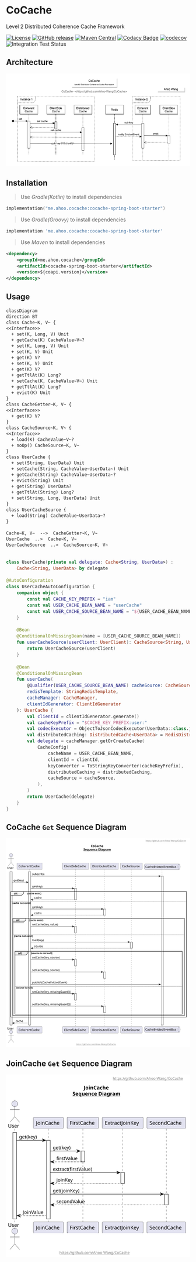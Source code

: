 # CoCache
Level 2 Distributed Coherence Cache Framework

[![License](https://img.shields.io/badge/license-Apache%202-4EB1BA.svg)](https://www.apache.org/licenses/LICENSE-2.0.html)
[![GitHub release](https://img.shields.io/github/release/Ahoo-Wang/CoCache.svg)](https://github.com/Ahoo-Wang/CoCache/releases)
[![Maven Central](https://maven-badges.herokuapp.com/maven-central/me.ahoo.cocache/cocache-core/badge.svg)](https://maven-badges.herokuapp.com/maven-central/me.ahoo.cocache/cocache-core)
[![Codacy Badge](https://app.codacy.com/project/badge/Grade/a2f3fd9b1e564fa3a3b558d1dfaf2a34)](https://www.codacy.com/gh/Ahoo-Wang/CoCache/dashboard?utm_source=github.com&amp;utm_medium=referral&amp;utm_content=Ahoo-Wang/CoCache&amp;utm_campaign=Badge_Grade)
[![codecov](https://codecov.io/gh/Ahoo-Wang/CoCache/branch/main/graph/badge.svg?token=NlFI44RCS4)](https://codecov.io/gh/Ahoo-Wang/CoCache)
![Integration Test Status](https://github.com/Ahoo-Wang/CoCache/actions/workflows/integration-test.yml/badge.svg)

## Architecture

<p align="center" style="text-align:center">
  <img src="document/Architecture.png" alt="Architecture"/>
</p>

## Installation

> Use *Gradle(Kotlin)* to install dependencies

```kotlin
implementation("me.ahoo.cocache:cocache-spring-boot-starter")
```

> Use *Gradle(Groovy)* to install dependencies

```groovy
implementation 'me.ahoo.cocache:cocache-spring-boot-starter'
```

> Use *Maven* to install dependencies

```xml
<dependency>
    <groupId>me.ahoo.cocache</groupId>
    <artifactId>cocache-spring-boot-starter</artifactId>
    <version>${coapi.version}</version>
</dependency>
```

## Usage

```mermaid
classDiagram
direction BT
class Cache~K, V~ {
<<Interface>>
  + set(K, Long, V) Unit
  + getCache(K) CacheValue~V~?
  + set(K, Long, V) Unit
  + set(K, V) Unit
  + get(K) V?
  + set(K, V) Unit
  + get(K) V?
  + getTtlAt(K) Long?
  + setCache(K, CacheValue~V~) Unit
  + getTtlAt(K) Long?
  + evict(K) Unit
}
class CacheGetter~K, V~ {
<<Interface>>
  + get(K) V?
}
class CacheSource~K, V~ {
<<Interface>>
  + load(K) CacheValue~V~?
  + noOp() CacheSource~K, V~
}
class UserCache {
  + set(String, UserData) Unit
  + setCache(String, CacheValue~UserData~) Unit
  + getCache(String) CacheValue~UserData~?
  + evict(String) Unit
  + get(String) UserData?
  + getTtlAt(String) Long?
  + set(String, Long, UserData) Unit
}
class UserCacheSource {
  + load(String) CacheValue~UserData~?
}

Cache~K, V~  -->  CacheGetter~K, V~ 
UserCache  ..>  Cache~K, V~ 
UserCacheSource  ..>  CacheSource~K, V~ 
```

```kotlin

class UserCache(private val delegate: Cache<String, UserData>) :
    Cache<String, UserData> by delegate

@AutoConfiguration
class UserCacheAutoConfiguration {
    companion object {
        const val CACHE_KEY_PREFIX = "iam"
        const val USER_CACHE_BEAN_NAME = "userCache"
        const val USER_CACHE_SOURCE_BEAN_NAME = "${USER_CACHE_BEAN_NAME}Source"
    }

    @Bean
    @ConditionalOnMissingBean(name = [USER_CACHE_SOURCE_BEAN_NAME])
    fun userCacheSource(userClient: UserClient): CacheSource<String, UserData> {
        return UserCacheSource(userClient)
    }

    @Bean
    @ConditionalOnMissingBean
    fun userCache(
        @Qualifier(USER_CACHE_SOURCE_BEAN_NAME) cacheSource: CacheSource<String, UserData>,
        redisTemplate: StringRedisTemplate,
        cacheManager: CacheManager,
        clientIdGenerator: ClientIdGenerator
    ): UserCache {
        val clientId = clientIdGenerator.generate()
        val cacheKeyPrefix = "$CACHE_KEY_PREFIX:user:"
        val codecExecutor = ObjectToJsonCodecExecutor(UserData::class.java, redisTemplate, JsonSerializer)
        val distributedCaching: DistributedCache<UserData> = RedisDistributedCache(redisTemplate, codecExecutor)
        val delegate = cacheManager.getOrCreateCache(
            CacheConfig(
                cacheName = USER_CACHE_BEAN_NAME,
                clientId = clientId,
                keyConverter = ToStringKeyConverter(cacheKeyPrefix),
                distributedCaching = distributedCaching,
                cacheSource = cacheSource,
            ),
        )
        return UserCache(delegate)
    }
}
```

## CoCache `Get` Sequence Diagram

<p align="center" style="text-align:center">
  <img src="document/CoCache-Get-Sequence-Diagram.svg" alt="CoCache-Get-Sequence-Diagram"/>
</p>

## JoinCache `Get` Sequence Diagram

<p align="center" style="text-align:center">
  <img src="document/JoinCache.svg" alt="JoinCache-Get-Sequence-Diagram"/>
</p>